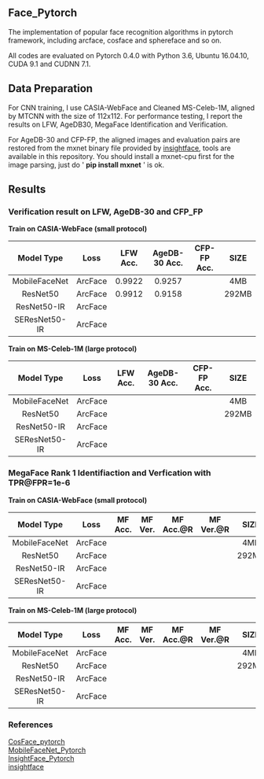 ## Face_Pytorch
The implementation of  popular face recognition algorithms in pytorch framework, including arcface, cosface and sphereface and so on.

All codes are evaluated on Pytorch 0.4.0 with Python 3.6, Ubuntu 16.04.10, CUDA 9.1 and CUDNN 7.1.


## Data Preparation
For CNN training, I use CASIA-WebFace and Cleaned MS-Celeb-1M, aligned by MTCNN with the size of 112x112.  For performance testing, I report the results on LFW, AgeDB30, MegaFace Identification and Verification.

For AgeDB-30 and CFP-FP, the aligned images and evaluation pairs are restored from the mxnet binary file provided by [insightface](https://github.com/deepinsight/insightface), tools are available in this repository. You should install a mxnet-cpu first for the image parsing, just do ' **pip install mxnet** ' is ok.

## Results

### Verification result on LFW, AgeDB-30 and CFP_FP
**Train on CASIA-WebFace (small protocol)**

  Model Type    |   Loss    | LFW Acc. | AgeDB-30 Acc.| CFP-FP Acc. |  SIZE 
:--------------:|:---------:|:--------:|:------------:|:-----------:|:------:|
MobileFaceNet   |  ArcFace  |  0.9922  |    0.9257    |             |  4MB
ResNet50        |  ArcFace  |  0.9912  |    0.9158    |             | 292MB 
ResNet50-IR     |  ArcFace  |          |              |             |         
SEResNet50-IR   |  ArcFace  |          |              |             |         

**Train on MS-Celeb-1M (large protocol)**  

  Model Type    |   Loss    | LFW Acc. | AgeDB-30 Acc.| CFP-FP Acc. |  SIZE 
:--------------:|:---------:|:--------:|:------------:|:-----------:|:------:|
MobileFaceNet   |  ArcFace  |          |              |             |  4MB
ResNet50        |  ArcFace  |          |              |             | 292MB 
ResNet50-IR     |  ArcFace  |          |              |             |         
SEResNet50-IR   |  ArcFace  |          |              |             |        

### MegaFace Rank 1 Identifiaction and Verfication with TPR@FPR=1e-6
**Train on CASIA-WebFace (small protocol)**   

  Model Type    |   Loss    | MF Acc. | MF Ver. | MF Acc.@R | MF Ver.@R |  SIZE 
:--------------:|:---------:|:-------:|:-------:|:---------:|:---------:|:-----:
MobileFaceNet   |  ArcFace  |         |         |           |           |  4MB
ResNet50        |  ArcFace  |         |         |           |           | 292MB 
ResNet50-IR     |  ArcFace  |         |         |           |           |
SEResNet50-IR   |  ArcFace  |         |         |           |           |

**Train on MS-Celeb-1M (large protocol)**  

  Model Type    |   Loss    | MF Acc. | MF Ver. | MF Acc.@R | MF Ver.@R |  SIZE 
:--------------:|:---------:|:-------:|:-------:|:---------:|:---------:|:-----:
MobileFaceNet   |  ArcFace  |         |         |           |           |  4MB
ResNet50        |  ArcFace  |         |         |           |           | 292MB 
ResNet50-IR     |  ArcFace  |         |         |           |           |
SEResNet50-IR   |  ArcFace  |         |         |           |           |


### References
[CosFace_pytorch](https://github.com/MuggleWang/CosFace_pytorch)  
[MobileFaceNet_Pytorch](https://github.com/Xiaoccer/MobileFaceNet_Pytorch)  
[InsightFace_Pytorch](https://github.com/TreB1eN/InsightFace_Pytorch)  
[insightface](https://github.com/deepinsight/insightface)